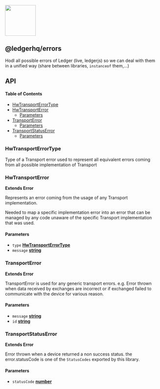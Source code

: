 <img src="https://user-images.githubusercontent.com/4631227/191834116-59cf590e-25cc-4956-ae5c-812ea464f324.png" height="100" />

## @ledgerhq/errors

Hodl all possible errors of Ledger (live, ledgerjs) so we can deal with them in a unified way (share between libraries, `instanceof` them,...)

## API

<!-- Generated by documentation.js. Update this documentation by updating the source code. -->

#### Table of Contents

*   [HwTransportErrorType](#hwtransporterrortype)
*   [HwTransportError](#hwtransporterror)
    *   [Parameters](#parameters)
*   [TransportError](#transporterror)
    *   [Parameters](#parameters-1)
*   [TransportStatusError](#transportstatuserror)
    *   [Parameters](#parameters-2)

### HwTransportErrorType

Type of a Transport error used to represent all equivalent errors coming from all possible implementation of Transport

### HwTransportError

**Extends Error**

Represents an error coming from the usage of any Transport implementation.

Needed to map a specific implementation error into an error that
can be managed by any code unaware of the specific Transport implementation
that was used.

#### Parameters

*   `type` **[HwTransportErrorType](#hwtransporterrortype)** 
*   `message` **[string](https://developer.mozilla.org/docs/Web/JavaScript/Reference/Global_Objects/String)** 

### TransportError

**Extends Error**

TransportError is used for any generic transport errors.
e.g. Error thrown when data received by exchanges are incorrect or if exchanged failed to communicate with the device for various reason.

#### Parameters

*   `message` **[string](https://developer.mozilla.org/docs/Web/JavaScript/Reference/Global_Objects/String)** 
*   `id` **[string](https://developer.mozilla.org/docs/Web/JavaScript/Reference/Global_Objects/String)** 

### TransportStatusError

**Extends Error**

Error thrown when a device returned a non success status.
the error.statusCode is one of the `StatusCodes` exported by this library.

#### Parameters

*   `statusCode` **[number](https://developer.mozilla.org/docs/Web/JavaScript/Reference/Global_Objects/Number)** 
